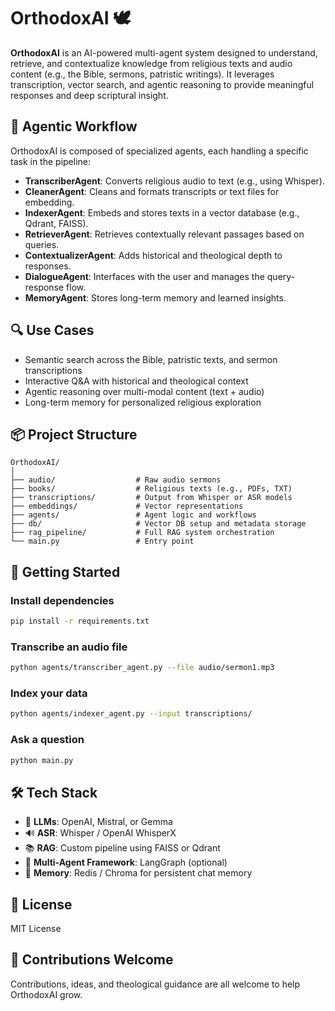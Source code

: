 
# OrthodoxAI 🕊️

**OrthodoxAI** is an AI-powered multi-agent system designed to understand, retrieve, and contextualize knowledge from religious texts and audio content (e.g., the Bible, sermons, patristic writings). It leverages transcription, vector search, and agentic reasoning to provide meaningful responses and deep scriptural insight.



## 🧠 Agentic Workflow

OrthodoxAI is composed of specialized agents, each handling a specific task in the pipeline:

- **TranscriberAgent**: Converts religious audio to text (e.g., using Whisper).
- **CleanerAgent**: Cleans and formats transcripts or text files for embedding.
- **IndexerAgent**: Embeds and stores texts in a vector database (e.g., Qdrant, FAISS).
- **RetrieverAgent**: Retrieves contextually relevant passages based on queries.
- **ContextualizerAgent**: Adds historical and theological depth to responses.
- **DialogueAgent**: Interfaces with the user and manages the query-response flow.
- **MemoryAgent**: Stores long-term memory and learned insights.



## 🔍 Use Cases

- Semantic search across the Bible, patristic texts, and sermon transcriptions  
- Interactive Q&A with historical and theological context  
- Agentic reasoning over multi-modal content (text + audio)  
- Long-term memory for personalized religious exploration



## 📦 Project Structure

```
OrthodoxAI/
│
├── audio/                  # Raw audio sermons
├── books/                  # Religious texts (e.g., PDFs, TXT)
├── transcriptions/         # Output from Whisper or ASR models
├── embeddings/             # Vector representations
├── agents/                 # Agent logic and workflows
├── db/                     # Vector DB setup and metadata storage
├── rag_pipeline/           # Full RAG system orchestration
└── main.py                 # Entry point
```



## 🚀 Getting Started

### Install dependencies

```bash
pip install -r requirements.txt
```

### Transcribe an audio file

```bash
python agents/transcriber_agent.py --file audio/sermon1.mp3
```

### Index your data

```bash
python agents/indexer_agent.py --input transcriptions/
```

### Ask a question

```bash
python main.py
```



## 🛠️ Tech Stack

- 🧠 **LLMs**: OpenAI, Mistral, or Gemma
- 🔊 **ASR**: Whisper / OpenAI WhisperX
- 📚 **RAG**: Custom pipeline using FAISS or Qdrant
- 🤖 **Multi-Agent Framework**: LangGraph (optional)
- 🧠 **Memory**: Redis / Chroma for persistent chat memory



## 📜 License

MIT License



## 🙏 Contributions Welcome

Contributions, ideas, and theological guidance are all welcome to help OrthodoxAI grow.

